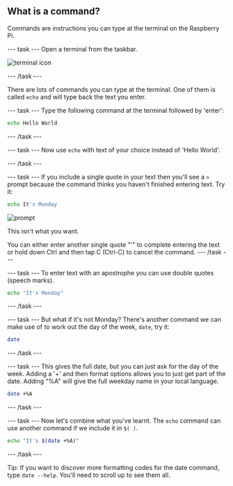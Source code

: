 ## What is a command?

Commands are instructions you can type at the terminal on the Raspberry Pi. 

--- task ---
Open a terminal from the taskbar. 

![terminal icon](images/command_terminal.png)

--- /task ---

There are lots of commands you can type at the terminal. One of them is called `echo` and will type back the text you enter. 

--- task ---
Type the following command at the terminal followed by 'enter':

```bash
echo Hello World
```
--- /task ---

--- task ---
Now use `echo` with text of your choice instead of 'Hello World'. 

--- /task ---

--- task ---
If you include a single quote in your text then you'll see a `>` prompt because the command thinks you haven't finished entering text. Try it:

```bash
echo It's Monday
```

![prompt](images/command_prompt.png)

This isn't what you want.

You can either enter another single quote "'" to complete entering the text or hold down Ctrl and then tap C (Ctrl-C) to cancel the command. 
--- /task ---

--- task ---
To enter text with an apostrophe you can use double quotes (speech marks).

```bash
echo "It's Monday"
```

--- /task ---

--- task ---
But what if it's not Monday? There's another command we can make use of to work out the day of the week, `date`, try it: 

```bash
date
```
--- /task ---

--- task ---
This gives the full date, but you can just ask for the day of the week. Adding a '+' and then format options allows you to just get part of the date. Adding "%A" will give the full weekday name in your local language. 

```bash
date +%A
```
--- /task ---

--- task ---
Now let's combine what you've learnt. The `echo` command can use another command if we include it in `$( )`. 

```bash
echo "It's $(date +%A)"
```
--- /task ---

Tip: If you want to discover more formatting codes for the date command, type `date --help`. You'll need to scroll up to see them all.

